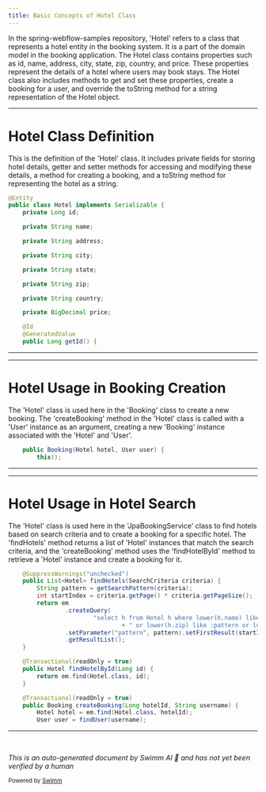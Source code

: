```yaml
---
title: Basic Concepts of Hotel Class
---
```

In the spring-webflow-samples repository, 'Hotel' refers to a class that represents a hotel entity in the booking system. It is a part of the domain model in the booking application. The Hotel class contains properties such as id, name, address, city, state, zip, country, and price. These properties represent the details of a hotel where users may book stays. The Hotel class also includes methods to get and set these properties, create a booking for a user, and override the toString method for a string representation of the Hotel object.

<SwmSnippet path="/booking-mvc/src/main/java/org/springframework/webflow/samples/booking/Hotel.java" line="14">

---

# Hotel Class Definition

This is the definition of the 'Hotel' class. It includes private fields for storing hotel details, getter and setter methods for accessing and modifying these details, a method for creating a booking, and a toString method for representing the hotel as a string.

```java
@Entity
public class Hotel implements Serializable {
	private Long id;

	private String name;

	private String address;

	private String city;

	private String state;

	private String zip;

	private String country;

	private BigDecimal price;

	@Id
	@GeneratedValue
	public Long getId() {
```

---

</SwmSnippet>

<SwmSnippet path="/booking-mvc/src/main/java/org/springframework/webflow/samples/booking/Booking.java" line="66">

---

# Hotel Usage in Booking Creation

The 'Hotel' class is used here in the 'Booking' class to create a new booking. The 'createBooking' method in the 'Hotel' class is called with a 'User' instance as an argument, creating a new 'Booking' instance associated with the 'Hotel' and 'User'.

```java
	public Booking(Hotel hotel, User user) {
		this();
```

---

</SwmSnippet>

<SwmSnippet path="/booking-mvc/src/main/java/org/springframework/webflow/samples/booking/JpaBookingService.java" line="41">

---

# Hotel Usage in Hotel Search

The 'Hotel' class is used here in the 'JpaBookingService' class to find hotels based on search criteria and to create a booking for a specific hotel. The 'findHotels' method returns a list of 'Hotel' instances that match the search criteria, and the 'createBooking' method uses the 'findHotelById' method to retrieve a 'Hotel' instance and create a booking for it.

```java
	@SuppressWarnings("unchecked")
	public List<Hotel> findHotels(SearchCriteria criteria) {
		String pattern = getSearchPattern(criteria);
		int startIndex = criteria.getPage() * criteria.getPageSize();
		return em
				.createQuery(
						"select h from Hotel h where lower(h.name) like :pattern or lower(h.city) like :pattern "
								+ " or lower(h.zip) like :pattern or lower(h.address) like :pattern")
				.setParameter("pattern", pattern).setFirstResult(startIndex).setMaxResults(criteria.getPageSize())
				.getResultList();
	}

	@Transactional(readOnly = true)
	public Hotel findHotelById(Long id) {
		return em.find(Hotel.class, id);
	}

	@Transactional(readOnly = true)
	public Booking createBooking(Long hotelId, String username) {
		Hotel hotel = em.find(Hotel.class, hotelId);
		User user = findUser(username);
```

---

</SwmSnippet>

&nbsp;

*This is an auto-generated document by Swimm AI 🌊 and has not yet been verified by a human*

<SwmMeta version="3.0.0" repo-id="Z2l0aHViJTNBJTNBc3ByaW5nLXdlYmZsb3ctc2FtcGxlcyUzQSUzQWdpbGFkbmF2b3Q=" repo-name="spring-webflow-samples" doc-type="overview"><sup>Powered by [Swimm](/)</sup></SwmMeta>
